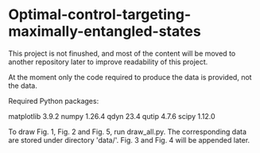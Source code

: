 # Optimal-control-targeting-maximally-entangled-states

This project is not finushed, and most of the content will be moved to another repository later to improve readability of this project.

At the moment only the code required to produce the data is provided, not the data.

Required Python packages:

matplotlib         3.9.2
numpy               1.26.4
qdyn                   23.4
qutip                  4.7.6
scipy                   1.12.0


To draw Fig. 1, Fig. 2 and Fig. 5, run draw_all.py. The corresponding data are stored under directory 'data/'. Fig. 3 and Fig. 4 will be appended later.
